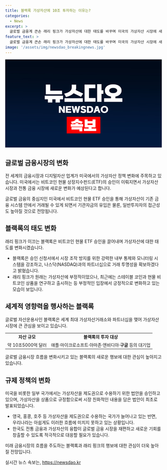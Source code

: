 ```yaml
---
title: 블랙록 가상자산에 10조 투자하는 이유는?
categories:
  - News
excerpt: >
  글로벌 금융계 큰손 래리 핑크가 가상자산에 대한 태도를 바꾸며 미국의 가상자산 시장에 새로운 흐름을 만들고 있다. 그의 기업 블랙록은 비트코인 및 이더리움 현물 ETF를 성공적으로 출시하면서 가상자산 시장과 전통 금융 시장의 융합을 촉진시키고 있다. 이에 대한 관심이 커지는 가운데, 기존의 제도권으로 수용되어 있는 미국을 비롯한 국가들과의 대조적인 현실에 대한 아쉬움이 남는다. 이에 우리는 글로벌 금융 시장의 변화에 주목하며, 블랙록과 래리 핑크의 향후 행보를 주목해야 한다.
feature_text: >
  글로벌 금융계 큰손 래리 핑크가 가상자산에 대한 태도를 바꾸며 미국의 가상자산 시장에 새로운 흐름을 만들고 있다. 그의 기업 블랙록은 비트코인 및 이더리움 현물 ETF를 성공적으로 출시하면서 가상자산 시장과 전통 금융 시장의 융합을 촉진시키고 있다. 이에 대한 관심이 커지는 가운데, 기존의 제도권으로 수용되어 있는 미국을 비롯한 국가들과의 대조적인 현실에 대한 아쉬움이 남는다. 이에 우리는 글로벌 금융 시장의 변화에 주목하며, 블랙록과 래리 핑크의 향후 행보를 주목해야 한다.
image: '/assets/img/newsdao_breakingnews.jpg'
---
```


<p><img src="/assets/img/newsdao_breakingnews.jpg" alt="pcversion 속보" /></p>

<h2 data-ke-size="size26">글로벌 금융시장의 변화</h2>

<p>전 세계의 금융시장과 디지털자산 업계가 미국에서의 가상자산 정책 변화에 주목하고 있습니다. 미국에서는 비트코인 현물 상장지수펀드(ETF)의 승인이 이뤄지면서 가상자산 시장과 전통 금융 시장에 새로운 변화가 예상된다고 합니다.</p>

<p data-ke-size="size16">글로벌 금융의 중심지인 미국에서 비트코인 현물 ETF 승인을 통해 가상자산이 기존 금융 시스템 안에서 거래될 수 있게 되면서 기관자금의 유입은 물론, 일반투자자의 접근성도 높아질 것으로 전망됩니다.</p>

<h2 data-ke-size="size26">블랙록의 태도 변화</h2>

<p>래리 핑크가 이끄는 블랙록은 비트코인 현물 ETF 승인을 끌어내며 가상자산에 대한 태도를 변화시켰습니다.</p>

<ul>
    <li>블랙록은 승인 신청서에서 시장 조작 방지를 위한 강력한 내부 통제와 모니터링 시스템을 강조하고, 나스닥(NASDAQ)과의 파트너십으로 거래 투명성을 확보하겠다고 밝혔습니다.</li>
    <li>래리 핑크가 원래는 가상자산에 부정적이었으나, 최근에는 스테이블 코인과 현물 비트코인 상품을 연구하고 출시하는 등 부정적인 입장에서 긍정적으로 변화하고 있는 모습이 보입니다.</li>
</ul>

<h2 data-ke-size="size26">세계적 영향력을 행사하는 블랙록</h2>

<p>글로벌 자산운용사인 블랙록은 세계 최대 가상자산거래소와 파트너십을 맺어 가상자산 시장에 큰 관심을 보이고 있습니다.</p>

<table>
    <tr>
        <td style="text-align: center; height: 17px;"><b>자산 규모</b></td>
        <td style="text-align: center; height: 17px;"><b>블랙록의 투자 대상</b></td>
    </tr>
    <tr>
        <td style="text-align: center; height: 17px;">약 10조5000억 달러</td>
        <td style="text-align: center; height: 17px;">애플·마이크로소프트·아마존·엔비디아·<b>구글</b> 등의 대기업</td>
    </tr>
</table>

<p data-ke-size="size16">글로벌 금융시장 흐름을 변화시키고 있는 블랙록의 새로운 행보에 대한 관심이 높아지고 있습니다.</p>

<h2 data-ke-size="size26">규제 정책의 변화</h2>

<p>미국을 비롯한 일부 국가에서는 가상자산을 제도권으로 수용하기 위한 법안을 승인하고 있으며, 가상자산을 상품으로 규정함으로써 시장 친화적인 내용을 담은 법안이 최초로 발표되었습니다.</p>

<ul>
    <li>영국, 홍콩, 호주 등 가상자산을 제도권으로 수용하는 국가가 늘어나고 있는 반면, 우리나라는 아쉽게도 이러한 흐름에 미치지 못하고 있는 상황입니다.</li>
    <li>한국도 전통 금융과 가상자산의 융합이 글로벌 금융 시장을 재편하고 새로운 기회를 창출할 수 있도록 적극적으로 대응할 필요가 있습니다.</li>
</ul>

<p data-ke-size="size16">미래 금융시장의 흐름을 주도하는 블랙록과 래리 핑크의 행보에 대한 관심이 더욱 높아질 전망입니다.</p>
실시간 뉴스 속보는, <a href="https://newsdao.kr" rel="dofollow">https://newsdao.kr</a>



